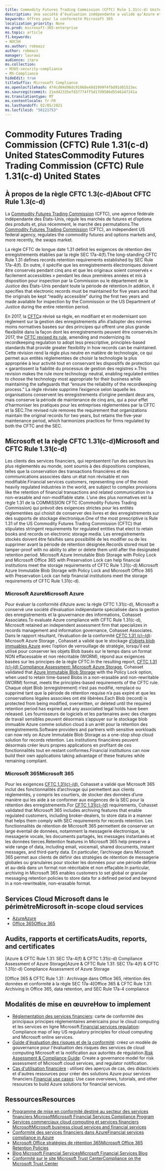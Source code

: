 ```yaml
---
title: Commodity Futures Trading Commission (CFTC) Rule 1.31(c-d) United States
description: Une société d’évaluation indépendante a validé qu’Azure et Office 365 peuvent aider les entreprises financières à respecter les exigences de rétention et de stockage immuable des enregistrements de la règle CFTC 1.31.
keywords: Offres pour la conformité Microsoft 365
localization_priority: None
ms.prod: microsoft-365-enterprise
ms.topic: article
f1.keywords:
- NOCSH
ms.author: robmazz
author: robmazz
manager: laurawi
audience: itpro
ms.collection:
- M365-security-compliance
- MS-Compliance
hideEdit: true
titleSuffix: Microsoft Compliance
ms.openlocfilehash: 474cd04d98dc91668e48d1999f4fbd91d81523ec
ms.sourcegitcommit: 21ed42335efd37774ff5d17d9586d5546147241a
ms.translationtype: MT
ms.contentlocale: fr-FR
ms.lasthandoff: 02/05/2021
ms.locfileid: "50121753"
---
```

# <a name="commodity-futures-trading-commission-cftc-rule-131c-d-united-states"></a><span data-ttu-id="2ebf4-104">Commodity Futures Trading Commission (CFTC) Rule 1.31(c-d) United States</span><span class="sxs-lookup"><span data-stu-id="2ebf4-104">Commodity Futures Trading Commission (CFTC) Rule 1.31(c-d) United States</span></span>

## <a name="about-cftc-rule-13c-d"></a><span data-ttu-id="2ebf4-105">À propos de la règle CFTC 1.3(c-d)</span><span class="sxs-lookup"><span data-stu-id="2ebf4-105">About CFTC Rule 1.3(c-d)</span></span>

<span data-ttu-id="2ebf4-106">La [Commodity Futures Trading Commission](https://www.cftc.gov/) (CFTC), une agence fédérale indépendante des États-Unis, régule les marchés de futures et d’options des produits et, plus récemment, le marché des permutations.</span><span class="sxs-lookup"><span data-stu-id="2ebf4-106">The [Commodity Futures Trading Commission](https://www.cftc.gov/) (CFTC), an independent US federal agency, regulates the commodity futures and options markets and, more recently, the swaps market.</span></span>  
  
<span data-ttu-id="2ebf4-107">La règle CFTC de longue date 1.31 définit les exigences de rétention des enregistrements établies par la règle SEC 17a-4(f).</span><span class="sxs-lookup"><span data-stu-id="2ebf4-107">The long-standing CFTC Rule 1.31 defines records retention requirements established by SEC Rule 17a-4(f).</span></span> <span data-ttu-id="2ebf4-108">En outre, il spécifie que les enregistrements électroniques doivent être conservés pendant cinq ans et que les originaux soient conservés « facilement accessibles » pendant les deux premières années et mis à disposition pour inspection par la Commission ou le département de la Justice des États-Unis pendant toute la période de rétention.</span><span class="sxs-lookup"><span data-stu-id="2ebf4-108">In addition, it specifies that electronic records must be maintained for five years and that the originals be kept “readily accessible” during the first two years and made available for inspection by the Commission or the US Department of Justice during the entire retention period.</span></span>  
  
<span data-ttu-id="2ebf4-109">En 2017, la [CFTC](https://www.cftc.gov/sites/default/files/idc/groups/public/@lrfederalregister/documents/file/2017-11014a.pdf)a révisé sa règle, en modifiant et en modernisant son règlement sur la gestion des enregistrements afin d’adopter des normes moins normatives basées sur des principes qui offrent une plus grande flexibilité dans la façon dont les enregistrements peuvent être conservés.</span><span class="sxs-lookup"><span data-stu-id="2ebf4-109">In 2017, the [CFTC revised its rule](https://www.cftc.gov/sites/default/files/idc/groups/public/@lrfederalregister/documents/file/2017-11014a.pdf), amending and modernizing its recordkeeping regulation to adopt less prescriptive, principles-based standards that provide greater flexibility in how records can be maintained.</span></span> <span data-ttu-id="2ebf4-110">Cette révision rend la règle plus neutre en matière de technologie, ce qui permet aux entités réglementées de choisir la technologie la plus appropriée à leur activité tout en conservant les dispositifs de protection qui « garantissent la fiabilité du processus de gestion des registres ».</span><span class="sxs-lookup"><span data-stu-id="2ebf4-110">This revision makes the rule more technology neutral, enabling regulated entities to choose the technology most appropriate for their business while maintaining the safeguards that “ensure the reliability of the recordkeeping process.”</span></span> <span data-ttu-id="2ebf4-111">La règle révisée supprime l’exigence selon laquelle les organisations conservent les enregistrements d’origine pendant deux ans, mais conserve la période de maintenance de cinq ans, qui a pour effet d’harmoniser les pratiques pour les entreprises réglementées par la CFTC et la SEC.</span><span class="sxs-lookup"><span data-stu-id="2ebf4-111">The revised rule removes the requirement that organizations maintain the original records for two years, but retains the five-year maintenance period, which harmonizes practices for firms regulated by both the CFTC and the SEC.</span></span>

## <a name="microsoft-and-cftc-rule-131c-d"></a><span data-ttu-id="2ebf4-112">Microsoft et la règle CFTC 1.31(c-d)</span><span class="sxs-lookup"><span data-stu-id="2ebf4-112">Microsoft and CFTC Rule 1.31(c-d)</span></span>

<span data-ttu-id="2ebf4-113">Les clients des services financiers, qui représentent l’un des secteurs les plus réglementés au monde, sont soumis à des dispositions complexes, telles que la conservation des transactions financières et des communications associées dans un état non révisable et non modifiable.</span><span class="sxs-lookup"><span data-stu-id="2ebf4-113">Financial services customers, representing one of the most heavily regulated industries in the world, are subject to complex provisions like the retention of financial transactions and related communication in a non-erasable and non-modifiable state.</span></span> <span data-ttu-id="2ebf4-114">L’une des plus normatives est la règle 1.31 de la COMMISSION CFTC (Commodity Futures Trading Commission) qui prévoit des exigences strictes pour les entités réglementées qui choisit de conserver des livres et des enregistrements sur des supports de stockage électronique.</span><span class="sxs-lookup"><span data-stu-id="2ebf4-114">One of the most prescriptive is Rule 1.31 of the US Commodity Futures Trading Commission (CFTC) that stipulates stringent requirements for regulated entities that elect to retain books and records on electronic storage media.</span></span> <span data-ttu-id="2ebf4-115">Les enregistrements stockés doivent être falsifiés sans possibilité de les modifier ou de les supprimer avant la période de rétention désignée.</span><span class="sxs-lookup"><span data-stu-id="2ebf4-115">Records stored must be tamper-proof with no ability to alter or delete them until after the designated retention period.</span></span> <span data-ttu-id="2ebf4-116">Microsoft Azure Immutable Blob Storage with Policy Lock and Microsoft Office 365 with Preservation Lock can help financial institutions meet the storage requirements of CFTC Rule 1.31(c-d).</span><span class="sxs-lookup"><span data-stu-id="2ebf4-116">Microsoft Azure Immutable Blob Storage with Policy Lock and Microsoft Office 365 with Preservation Lock can help financial institutions meet the storage requirements of CFTC Rule 1.31(c-d).</span></span>

### <a name="microsoft-azure"></a><span data-ttu-id="2ebf4-117">Microsoft Azure</span><span class="sxs-lookup"><span data-stu-id="2ebf4-117">Microsoft Azure</span></span>

<span data-ttu-id="2ebf4-118">Pour évaluer la conformité d’Azure avec la règle CFTC 1.31(c-d), Microsoft a conservé une société d’évaluation indépendante spécialisée dans la gestion des enregistrements et la gouvernance des informations, Cohasset Associates.</span><span class="sxs-lookup"><span data-stu-id="2ebf4-118">To evaluate Azure compliance with CFTC Rule 1.31(c-d), Microsoft retained an independent assessment firm that specializes in records management and information governance, Cohasset Associates.</span></span> <span data-ttu-id="2ebf4-119">Dans le rapport résultant, l’évaluation de la conformité [CFTC 1.31 (c)–(d)](https://servicetrust.microsoft.com/ViewPage/MSComplianceGuide?command=Download&downloadType=Document&downloadId=19b08fd4-d276-43e8-9461-715981d0ea20&docTab=4ce99610-c9c0-11e7-8c2c-f908a777fa4d_GRC_Assessment_Reports): Microsoft Azure Storage , Cohasset a validé que le stockage [d’objets blob immuables Azure](/azure/storage/blobs/storage-blob-immutable-storage) avec l’option de verrouillage de stratégie, lorsqu’il est utilisé pour conserver les objets Blob basés sur le temps dans un format NON effacessable et non réécritable (WORM), répond aux exigences basées sur les principes de la règle CFTC.</span><span class="sxs-lookup"><span data-stu-id="2ebf4-119">In the resulting report, [CFTC 1.31 (c)–(d) Compliance Assessment: Microsoft Azure Storage](https://servicetrust.microsoft.com/ViewPage/MSComplianceGuide?command=Download&downloadType=Document&downloadId=19b08fd4-d276-43e8-9461-715981d0ea20&docTab=4ce99610-c9c0-11e7-8c2c-f908a777fa4d_GRC_Assessment_Reports), Cohasset validated that [Azure Immutable Blob Storage](/azure/storage/blobs/storage-blob-immutable-storage) with the Policy Lock option, when used to retain time-based Blobs in a non-erasable and non-rewritable (WORM) format, meets the principles-based requirements of the CFTC rule.</span></span> <span data-ttu-id="2ebf4-120">Chaque objet Blob (enregistrement) n’est pas modifié, remplacé ou supprimé tant que la période de rétention requise n’a pas expiré et que les conservations légales associées ont été libérées.</span><span class="sxs-lookup"><span data-stu-id="2ebf4-120">Each Blob (record) is protected from being modified, overwritten, or deleted until the required retention period has expired and any associated legal holds have been released.</span></span> <span data-ttu-id="2ebf4-121">Les fournisseurs de logiciels et les partenaires avec des charges de travail sensibles peuvent désormais s’appuyer sur le stockage blob immuable Azure comme solution cloud à un arrêt pour la rétention des enregistrements.</span><span class="sxs-lookup"><span data-stu-id="2ebf4-121">Software providers and partners with sensitive workloads can now rely on Azure Immutable Blob Storage as a one-stop shop cloud solution for records retention.</span></span> <span data-ttu-id="2ebf4-122">Les institutions financières peuvent désormais créer leurs propres applications en profitant de ces fonctionnalités tout en restant conformes.</span><span class="sxs-lookup"><span data-stu-id="2ebf4-122">Financial institutions can now build their own applications taking advantage of these features while remaining compliant.</span></span>

### <a name="microsoft-365"></a><span data-ttu-id="2ebf4-123">Microsoft 365</span><span class="sxs-lookup"><span data-stu-id="2ebf4-123">Microsoft 365</span></span>

<span data-ttu-id="2ebf4-124">Pour les exigences [CFTC 1.31(c)-(d),](/microsoft-365/compliance/retention-regulatory-requirements#sec-17a-4f-finra-4511c-and-cftc-131c-d) Cohasset a validé que Microsoft 365 inclut des fonctionnalités d’archivage qui permettent aux clients réglementés, y compris les courtiers, de stocker des données d’une manière qui les aide à se conformer aux exigences de la SEC pour la rétention des enregistrements.</span><span class="sxs-lookup"><span data-stu-id="2ebf4-124">For [CFTC 1.31(c)-(d)](/microsoft-365/compliance/retention-regulatory-requirements#sec-17a-4f-finra-4511c-and-cftc-131c-d) requirements, Cohasset validated that Microsoft 365 includes archiving features that enable regulated customers, including broker-dealers, to store data in a manner that helps them comply with SEC requirements for records retention.</span></span> <span data-ttu-id="2ebf4-125">Les fonctionnalités de rétention de Microsoft 365 permettent de conserver un large éventail de données, notamment la messagerie électronique, la messagerie vocale, les documents partagés, les messages instantanés et les données tierces.</span><span class="sxs-lookup"><span data-stu-id="2ebf4-125">Retention features in Microsoft 365 help preserve a wide range of data, including email, voicemail, shared documents, instant messages, and third-party data.</span></span> <span data-ttu-id="2ebf4-126">En particulier, l’archivage dans Microsoft 365 permet aux clients de définir des stratégies de rétention de messagerie globales ou granulaires pour stocker les données pour une période définie et au-delà dans un format non réécritable et non effaçable.</span><span class="sxs-lookup"><span data-stu-id="2ebf4-126">In particular, archiving in Microsoft 365 enables customers to set global or granular messaging retention policies to store data for a defined period and beyond in a non-rewriteable, non-erasable format.</span></span>

## <a name="microsoft-in-scope-cloud-services"></a><span data-ttu-id="2ebf4-127">Services Cloud Microsoft dans le périmètre</span><span class="sxs-lookup"><span data-stu-id="2ebf4-127">Microsoft in-scope cloud services</span></span>

- [<span data-ttu-id="2ebf4-128">Azure</span><span class="sxs-lookup"><span data-stu-id="2ebf4-128">Azure</span></span>](https://aka.ms/AzureCompliance)
- [<span data-ttu-id="2ebf4-129">Office 365</span><span class="sxs-lookup"><span data-stu-id="2ebf4-129">Office 365</span></span>](https://aka.ms/o365-compliance-framework)

## <a name="audits-reports-and-certificates"></a><span data-ttu-id="2ebf4-130">Audits, rapports et certificats</span><span class="sxs-lookup"><span data-stu-id="2ebf4-130">Audits, reports, and certificates</span></span>

<span data-ttu-id="2ebf4-131">[Azure & CFTC Rule 1.31: SEC 17a-4(f) & CFTC 1.31(c-d) Compliance Assessment of Azure Storage</span><span class="sxs-lookup"><span data-stu-id="2ebf4-131">[Azure & CFTC Rule 1.31: SEC 17a-4(f) & CFTC 1.31(c-d) Compliance Assessment of Azure Storage</span></span>

<span data-ttu-id="2ebf4-132">[Office 365 & CFTC Rule 1.31 : Archivage dans Office 365, rétention des données et conformité à la règle SEC 17a-4</span><span class="sxs-lookup"><span data-stu-id="2ebf4-132">[Office 365 & CFTC Rule 1.31: Archiving in Office 365, data retention, and SEC Rule 17a-4 compliance</span></span>

## <a name="how-to-implement"></a><span data-ttu-id="2ebf4-133">Modalités de mise en œuvre</span><span class="sxs-lookup"><span data-stu-id="2ebf4-133">How to implement</span></span>

- <span data-ttu-id="2ebf4-134">[Réglementation des services financiers](https://servicetrust.microsoft.com/ViewPage/TrustDocuments?command=Download&downloadType=Document&downloadId=5b483567-00b0-4d86-96ae-ee887dadb61c&docTab=6d000410-c9e9-11e7-9a91-892aae8839ad_Compliance_Guides): carte de conformité des principaux principes réglementaires américains pour le cloud computing et les services en ligne Microsoft.</span><span class="sxs-lookup"><span data-stu-id="2ebf4-134">[Financial services regulation](https://servicetrust.microsoft.com/ViewPage/TrustDocuments?command=Download&downloadType=Document&downloadId=5b483567-00b0-4d86-96ae-ee887dadb61c&docTab=6d000410-c9e9-11e7-9a91-892aae8839ad_Compliance_Guides): Compliance map of key US regulatory principles for cloud computing and Microsoft online services.</span></span>
- <span data-ttu-id="2ebf4-135">[Guide d'évaluation des risques et de la conformité](https://aka.ms/RiskGovernanceGuide): créez un modèle de gouvernance pour l'évaluation des risques des services de cloud computing Microsoft et la notification aux autorités de régulation.</span><span class="sxs-lookup"><span data-stu-id="2ebf4-135">[Risk Assessment & Compliance Guide](https://aka.ms/RiskGovernanceGuide): Create a governance model for risk assessment of Microsoft cloud services, and regulator notification.</span></span>
- <span data-ttu-id="2ebf4-136">[Cas d'utilisation financière](/azure/industry/financial/) : utilisez des aperçus de cas, des didacticiels et d'autres ressources pour créer des solutions Azure pour services financiers.</span><span class="sxs-lookup"><span data-stu-id="2ebf4-136">[Financial use cases](/azure/industry/financial/): Use case overviews, tutorials, and other resources to build Azure solutions for financial services.</span></span>

## <a name="resources"></a><span data-ttu-id="2ebf4-137">Ressources</span><span class="sxs-lookup"><span data-stu-id="2ebf4-137">Resources</span></span>

- [<span data-ttu-id="2ebf4-138">Programme de mise en conformité destiné au secteur des services financiers Microsoft</span><span class="sxs-lookup"><span data-stu-id="2ebf4-138">Microsoft Financial Services Compliance Program</span></span>](https://aka.ms/FSCP-Print)
- [<span data-ttu-id="2ebf4-139">Services commerciaux cloud computing et services financiers Microsoft</span><span class="sxs-lookup"><span data-stu-id="2ebf4-139">Microsoft business cloud services and financial services</span></span>](https://www.microsoft.com/trustcenter/cloudservices/financialservices)
- [<span data-ttu-id="2ebf4-140">Conformité des services financiers dans Azure</span><span class="sxs-lookup"><span data-stu-id="2ebf4-140">Financial services compliance in Azure</span></span>](https://azure.microsoft.com/resources/videos/azurecon-2015-financial-services-compliance-in-azure/)
- [<span data-ttu-id="2ebf4-141">Microsoft Office stratégies de rétention 365</span><span class="sxs-lookup"><span data-stu-id="2ebf4-141">Microsoft Office 365 Retention Policies</span></span>](/office365/securitycompliance/retention-policies)
- [<span data-ttu-id="2ebf4-142">Blog Microsoft Financial Services</span><span class="sxs-lookup"><span data-stu-id="2ebf4-142">Microsoft Financial Services Blog</span></span>](https://techcommunity.microsoft.com/t5/Financial-Services-Blog/bg-p/FinancialServicesBlog)
- [<span data-ttu-id="2ebf4-143">Conformité sur le site Microsoft Trust Center</span><span class="sxs-lookup"><span data-stu-id="2ebf4-143">Compliance on the Microsoft Trust Center</span></span>](https://www.microsoft.com/trust-center/compliance/compliance-overview)
